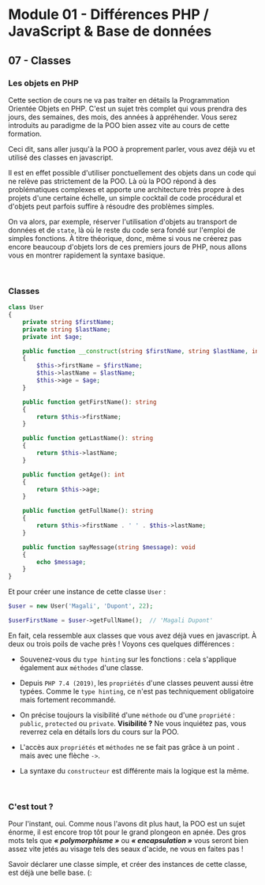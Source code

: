 # Module 01 - Différences PHP / JavaScript & Base de données

## 07 - Classes

### Les objets en PHP

Cette section de cours ne va pas traiter en détails la Programmation Orientée Objets en PHP. C'est un sujet très complet qui vous prendra des jours, des semaines, des mois, des années à appréhender. Vous serez introduits au paradigme de la POO bien assez vite au cours de cette formation.

Ceci dit, sans aller jusqu'à la POO à proprement parler, vous avez déjà vu et utilisé des classes en javascript.

Il est en effet possible d'utiliser ponctuellement des objets dans un code qui ne relève pas strictement de la POO. Là où la POO répond à des problématiques complexes et apporte une architecture très propre à des projets d'une certaine échelle, un simple cocktail de code procédural et d'objets peut parfois suffire à résoudre des problèmes simples.

On va alors, par exemple, réserver l'utilisation d'objets au transport de données et de `state`, là où le reste du code sera fondé sur l'emploi de simples fonctions. À titre théorique, donc, même si vous ne créerez pas encore beaucoup d'objets lors de ces premiers jours de PHP, nous allons vous en montrer rapidement la syntaxe basique.

&nbsp;

### Classes

````php
class User
{
    private string $firstName;
    private string $lastName;
    private int $age;

    public function __construct(string $firstName, string $lastName, int $age)
    {
        $this->firstName = $firstName;
        $this->lastName = $lastName;
        $this->age = $age;
    }

    public function getFirstName(): string
    {
        return $this->firstName;
    }

    public function getLastName(): string
    {
        return $this->lastName;
    }

    public function getAge(): int
    {
        return $this->age;
    }

    public function getFullName(): string
    {
        return $this->firstName . ' ' . $this->lastName;
    }

    public function sayMessage(string $message): void
    {
        echo $message;
    }
}
````

Et pour créer une instance de cette classe `User` :

````php
$user = new User('Magali', 'Dupont', 22);

$userFirstName = $user->getFullName();  // 'Magali Dupont'
````

En fait, cela ressemble aux classes que vous avez déjà vues en javascript. À deux ou trois poils de vache près ! Voyons ces quelques différences :

- Souvenez-vous du `type hinting` sur les fonctions : cela s'applique également aux `méthodes` d'une classe.

- Depuis `PHP 7.4 (2019)`, les `propriétés` d'une classes peuvent aussi être typées. Comme le `type hinting`, ce n'est pas techniquement obligatoire mais fortement recommandé.

- On précise toujours la visibilité d'une `méthode` ou d'une `propriété` : `public`, `protected` ou `private`. **Visibilité ?** Ne vous inquiétez pas, vous reverrez cela en détails lors du cours sur la POO.

- L'accès aux `propriétés` et `méthodes` ne se fait pas grâce à un point `.` mais avec une flèche `->`.

- La syntaxe du `constructeur` est différente mais la logique est la même.

&nbsp;

### C'est tout ?

Pour l'instant, oui. Comme nous l'avons dit plus haut, la POO est un sujet énorme, il est encore trop tôt pour le grand plongeon en apnée. Des gros mots tels que ***« polymorphisme »*** ou ***« encapsulation »*** vous seront bien assez vite jetés au visage tels des seaux d'acide, ne vous en faites pas !

Savoir déclarer une classe simple, et créer des instances de cette classe, est déjà une belle base. (:
